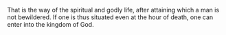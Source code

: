 That is the way of the spiritual and godly life, after attaining which a man is not bewildered. If one is thus situated even at the hour of death, one can enter into the kingdom of God.